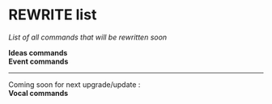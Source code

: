 # REWRITE list
*List of all commands that will be rewritten soon*
  
**Ideas commands**  
**Event commands**   

----
Coming soon for next upgrade/update :   
**Vocal commands** 
